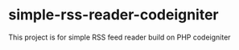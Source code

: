 # simple-rss-reader-codeigniter
This project is for simple RSS feed reader build on PHP codeigniter
